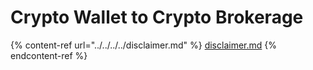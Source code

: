 # Crypto Wallet to Crypto Brokerage

{% content-ref url="../../../../disclaimer.md" %}
[disclaimer.md](../../../../disclaimer.md)
{% endcontent-ref %}

